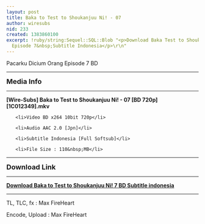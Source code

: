 ```yaml
---
layout: post
title: Baka to Test to Shoukanjuu Ni! - 07
author: wiresubs
nid: 233
created: 1383860100
excerpt: !ruby/string:Sequel::SQL::Blob "<p>Download Baka Test to Shoukanjuu Ni! BD
  Episode 7&nbsp;Subtitle Indonesia</p>\r\n"
---
```

<p class="rtecenter">Pacarku Dicium&nbsp;Orang&nbsp;Episode 7&nbsp;BD</p>

<hr />
<p><strong><span style="font-size:18px">Media Info</span></strong></p>

<hr />
<p><strong>[Wire-Subs] Baka to Test to Shoukanjuu Ni! - 07 [BD 720p][1C012349].mkv</strong></p>

<ul>
	<li>Video BD x264 10bit 720p</li>
	<li>Audio AAC 2.0 [Jpn]</li>
	<li>Subtitle Indonesia [Full Softsub]</li>
	<li>File Size : 110&nbsp;MB</li>
</ul>

<hr />
<p><span style="font-size:18px"><strong>Download Link</strong></span></p>

<hr />
<p><strong><a href="http://d.wire-subs.com/HDfSno" target="_blank">Download Baka to Test to Shoukanjuu Ni! 7&nbsp;BD Subtitle indonesia</a></strong></p>

<hr />
<p>TL, TLC, fx&nbsp;: Max FireHeart<br />
Encode, Upload : Max FireHeart</p>
